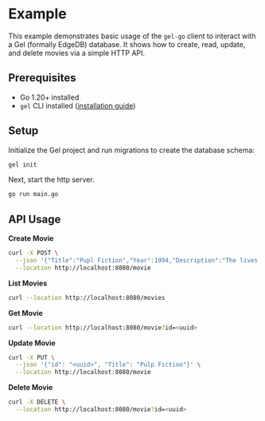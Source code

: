 # Example

This example demonstrates basic usage of the `gel-go` client to interact with a Gel (formally EdgeDB) database. It shows how to create, read, update, and delete movies via a simple HTTP API.

## Prerequisites

* Go 1.20+ installed
* `gel` CLI installed ([installation guide](https://docs.geldata.com/reference/using/cli))

## Setup

Initialize the Gel project and run migrations to create the database schema:

```bash
gel init
```

Next, start the http server.

```bash
go run main.go
```

## API Usage

**Create Movie**

```bash
curl -X POST \
  --json '{"Title":"Pupl Fiction","Year":1994,"Description":"The lives of two mob hitmen, a boxer, a gangster and his wife, and a pair of diner bandits intertwine in four tales of violence and redemption."}' \
  --location http://localhost:8080/movie
```

**List Movies**

```bash
curl --location http://localhost:8080/movies
```

**Get Movie**

```bash
curl --location http://localhost:8080/movie?id=<uuid>
```

**Update Movie**

```bash
curl -X PUT \
  --json '{"id": "<uuid>", "Title": "Pulp Fiction"}' \
  --location http://localhost:8080/movie
```

**Delete Movie**

```bash
curl -X DELETE \
  --location http://localhost:8080/movie?id=<uuid>
```